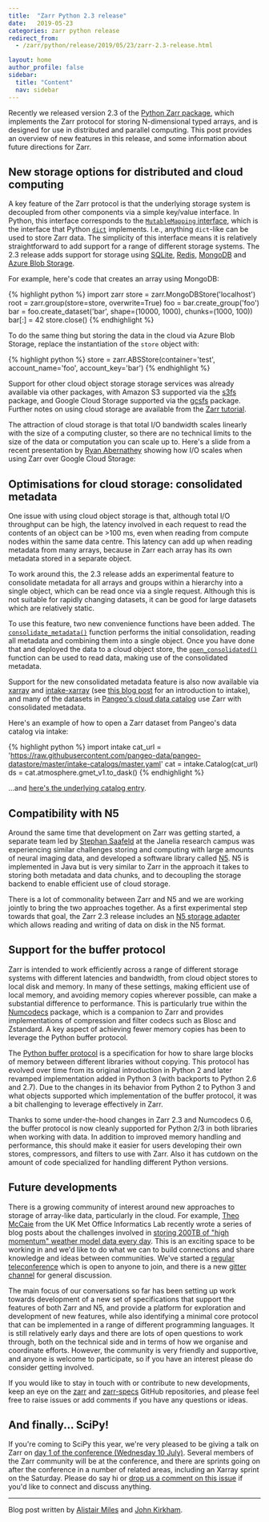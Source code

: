 ```yaml
---
title:  "Zarr Python 2.3 release"
date:   2019-05-23
categories: zarr python release
redirect_from:
  - /zarr/python/release/2019/05/23/zarr-2.3-release.html

layout: home
author_profile: false
sidebar:
  title: "Content"
  nav: sidebar
---
```


Recently we released version 2.3 of the [Python Zarr
package](https://zarr.readthedocs.io/en/stable/), which implements the
Zarr protocol for storing N-dimensional typed arrays, and is designed
for use in distributed and parallel computing. This post provides an
overview of new features in this release, and some information about
future directions for Zarr.

## New storage options for distributed and cloud computing

A key feature of the Zarr protocol is that the underlying storage
system is decoupled from other components via a simple key/value
interface. In Python, this interface corresponds to the
[`MutableMapping`
interface](https://docs.python.org/3/glossary.html#term-mapping),
which is the interface that Python
[`dict`](https://docs.python.org/3/library/stdtypes.html#dict)
implements. I.e., anything `dict`-like can be used to store Zarr
data. The simplicity of this interface means it is relatively
straightforward to add support for a range of different storage
systems. The 2.3 release adds support for storage using [SQLite](
https://zarr.readthedocs.io/en/stable/api/storage.html#zarr.storage.SQLiteStore
), [Redis](
https://zarr.readthedocs.io/en/stable/api/storage.html#zarr.storage.RedisStore
), [MongoDB](
https://zarr.readthedocs.io/en/stable/api/storage.html#zarr.storage.MongoDBStore
) and [Azure Blob Storage](
https://zarr.readthedocs.io/en/stable/api/storage.html#zarr.storage.ABSStore
).

For example, here's code that creates an array using MongoDB:

{% highlight python %}
import zarr
store = zarr.MongoDBStore('localhost')
root = zarr.group(store=store, overwrite=True)
foo = bar.create_group('foo')
bar = foo.create_dataset('bar', shape=(10000, 1000), chunks=(1000, 100))
bar[:] = 42
store.close()
{% endhighlight %}

To do the same thing but storing the data in the cloud via Azure
Blob Storage, replace the instantiation of the `store` object with:

{% highlight python %}
store = zarr.ABSStore(container='test', account_name='foo', account_key='bar')
{% endhighlight %}

Support for other cloud object storage storage services was already
available via other packages, with Amazon S3 supported via the [s3fs](
http://s3fs.readthedocs.io/en/latest/ ) package, and Google Cloud
Storage supported via the [gcsfs](
https://gcsfs.readthedocs.io/en/latest/ ) package. Further notes on
using cloud storage are available from the [Zarr
tutorial](https://zarr.readthedocs.io/en/stable/tutorial.html#distributed-cloud-storage).

The attraction of cloud storage is that total I/O bandwidth scales
linearly with the size of a computing cluster, so there are no
technical limits to the size of the data or computation you can scale
up to. Here's a slide from a recent presentation by [Ryan
Abernathey](https://github.com/rabernat) showing how I/O scales when
using Zarr over Google Cloud Storage:

<script async class="speakerdeck-embed" data-slide="22" data-id="1621118c5987411fb55fdcf503cb331d" data-ratio="1.77777777777778" src="//speakerdeck.com/assets/embed.js"></script>

## Optimisations for cloud storage: consolidated metadata

One issue with using cloud object storage is that, although total I/O
throughput can be high, the latency involved in each request to read
the contents of an object can be >100 ms, even when reading from
compute nodes within the same data centre. This latency can add up
when reading metadata from many arrays, because in Zarr each array has
its own metadata stored in a separate object.

To work around this, the 2.3 release adds an experimental feature to
consolidate metadata for all arrays and groups within a hierarchy into
a single object, which can be read once via a single request. Although
this is not suitable for rapidly changing datasets, it can be good for
large datasets which are relatively static.

To use this feature, two new convenience functions have been
added. The
[`consolidate_metadata()`](https://zarr.readthedocs.io/en/stable/api/convenience.html#zarr.convenience.consolidate_metadata)
function performs the initial consolidation, reading all metadata and
combining them into a single object. Once you have done that and
deployed the data to a cloud object store, the
[`open_consolidated()`](https://zarr.readthedocs.io/en/stable/api/convenience.html#zarr.convenience.open_consolidated)
function can be used to read data, making use of the consolidated
metadata.

Support for the new consolidated metadata feature is also now
available via
[xarray](http://xarray.pydata.org/en/stable/generated/xarray.open_zarr.html)
and
[intake-xarray](https://intake-xarray.readthedocs.io/en/latest/index.html)
(see [this blog
post](https://www.anaconda.com/intake-taking-the-pain-out-of-data-access/)
for an introduction to intake), and many of the datasets in [Pangeo's
cloud data catalog](https://pangeo-data.github.io/pangeo-datastore/)
use Zarr with consolidated metadata.

Here's an example of how to open a Zarr dataset from Pangeo's data
catalog via intake:

{% highlight python %}
import intake
cat_url = 'https://raw.githubusercontent.com/pangeo-data/pangeo-datastore/master/intake-catalogs/master.yaml'
cat = intake.Catalog(cat_url)
ds = cat.atmosphere.gmet_v1.to_dask()
{% endhighlight %}

...and [here's the underlying catalog
entry](https://github.com/pangeo-data/pangeo-datastore/blob/aa3f12bcc3be9584c1a9071235874c9d6af94a4e/intake-catalogs/atmosphere.yaml#L6).


## Compatibility with N5

Around the same time that development on Zarr was getting started, a
separate team led by [Stephan Saafeld](https://github.com/axtimwalde)
at the Janelia research campus was experiencing similar challenges
storing and computing with large amounts of neural imaging data, and
developed a software library called
[N5](https://github.com/saalfeldlab/n5). N5 is implemented in Java but
is very similar to Zarr in the approach it takes to storing both
metadata and data chunks, and to decoupling the storage backend to
enable efficient use of cloud storage.

There is a lot of commonality between Zarr and N5 and we are working
jointly to bring the two approaches together. As a first experimental
step towards that goal, the Zarr 2.3 release includes an [N5 storage
adapter](https://zarr.readthedocs.io/en/stable/api/n5.html#zarr.n5.N5Store)
which allows reading and writing of data on disk in the N5
format. 


## Support for the buffer protocol

Zarr is intended to work efficiently across a range of different
storage systems with different latencies and bandwidth, from cloud
object stores to local disk and memory. In many of these settings,
making efficient use of local memory, and avoiding memory copies
wherever possible, can make a substantial difference to
performance. This is particularly true within the
[Numcodecs](http://numcodecs.rtfd.io) package, which is a companion to
Zarr and provides implementations of compression and filter codecs
such as Blosc and Zstandard. A key aspect of achieving fewer memory
copies has been to leverage the Python buffer protocol.

The [Python buffer
protocol](https://docs.python.org/3/c-api/buffer.html) is a
specification for how to share large blocks of memory between
different libraries without copying. This protocol has evolved over
time from its original introduction in Python 2 and later revamped
implementation added in Python 3 (with backports to Python 2.6 and
2.7). Due to the changes in its behavior from Python 2 to Python 3 and
what objects supported which implementation of the buffer protocol, it
was a bit challenging to leverage effectively in Zarr.

Thanks to some under-the-hood changes in Zarr 2.3 and Numcodecs 0.6,
the buffer protocol is now cleanly supported for Python 2/3 in both
libraries when working with data. In addition to improved memory
handling and performance, this should make it easier for users
developing their own stores, compressors, and filters to use with
Zarr. Also it has cutdown on the amount of code specialized for
handling different Python versions.


## Future developments

There is a growing community of interest around new approaches to
storage of array-like data, particularly in the cloud. For example,
[Theo McCaie](https://github.com/tam203) from the UK Met Office
Informatics Lab recently wrote a series of blog posts about the
challenges involved in [storing 200TB of "high momentum" weather model
data every
day](https://medium.com/informatics-lab/creating-a-data-format-for-high-momentum-datasets-a394fa48b671). This
is an exciting space to be working in and we'd like to do what we can
to build connections and share knowledge and ideas between
communities. We've started a [regular
teleconference](https://github.com/zarr-developers/zarr/issues/315)
which is open to anyone to join, and there is a new [gitter
channel](https://gitter.im/zarr-developers/community) for general
discussion.

The main focus of our conversations so far has been setting up work
towards development of a new set of specifications that support the
features of both Zarr and N5, and provide a platform for exploration
and development of new features, while also identifying a minimal core
protocol that can be implemented in a range of different programming
languages. It is still relatively early days and there are lots of
open questions to work through, both on the technical side and in
terms of how we organise and coordinate efforts. However, the
community is very friendly and supportive, and anyone is welcome to
participate, so if you have an interest please do consider getting
involved.

If you would like to stay in touch with or contribute to new
developments, keep an eye on the
[zarr](https://github.com/zarr-developers/zarr) and
[zarr-specs](https://github.com/zarr-developers/zarr-specs) GitHub
repositories, and please feel free to raise issues or add comments if
you have any questions or ideas.


## And finally... SciPy!

If you're coming to SciPy this year, we're very pleased to be giving a
talk on Zarr on [day 1 of the conference (Wednesday 10
July)](https://www.eiseverywhere.com/ehome/381993). Several members of
the Zarr community will be at the conference, and there are sprints
going on after the conference in a number of related areas, including
an Xarray sprint on the Saturday. Please do say hi or [drop us a
comment on this
issue](https://github.com/zarr-developers/zarr/issues/396) if you'd
like to connect and discuss anything.

----

Blog post written by [Alistair Miles](https://github.com/alimanfoo)
and [John Kirkham](https://github.com/jakirkham).
